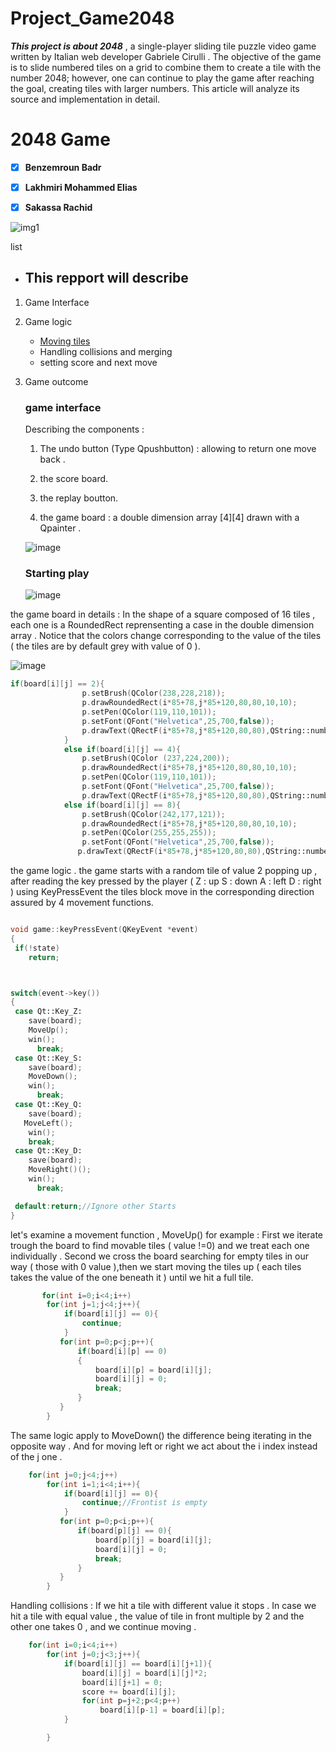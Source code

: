 # Project_Game2048
_**This project is about 2048**_ , a single-player sliding tile puzzle video game written by Italian web developer Gabriele Cirulli . The objective of the game is to slide numbered tiles on a grid to combine them to create a tile with the number 2048; however, one can continue to play the game after reaching the goal, creating tiles with larger numbers. This article will analyze its source and implementation in detail. 

# 2048 Game

- [x] **Benzemroun Badr**
- [x] **Lakhmiri Mohammed Elias**
- [x] **Sakassa Rachid**


![img1](https://dl2.macupdate.com/images/icons256/50935.png?d=1488812134)

list
- ## This repport will describe 


1. Game Interface
2. Game logic

    - [Moving tiles](#moving-tiles)
    - Handling collisions and merging 
    - setting score and next move 
    
3. Game outcome  



   ### game interface
   
   Describing the components :
   
   1. The undo button (Type Qpushbutton) : allowing to return one move back .
   
   2. the score board.
   3. the replay boutton.
   4. the game board : a double dimension array [4][4] drawn with a Qpainter .
  
    
    ![image](https://user-images.githubusercontent.com/99057013/152624965-6c86025e-839a-4df6-bedb-f24197b99f9f.png)
    
   ### Starting play
   
   ![image](https://user-images.githubusercontent.com/99057013/152625094-277cc86e-4642-4c26-b0b3-ad4cc7773a88.png)
   
 the game board in details : 
 In the shape of a square composed of 16 tiles , each one is a RoundedRect reprensenting a case in the double dimension array  . Notice that the colors change corresponding to    the value of the tiles ( the tiles are  by default grey with value of 0  ).
 
 ![image](https://user-images.githubusercontent.com/99057013/152626177-a40293e9-b37c-43ec-8c65-f9e1fb4c1baa.png)
```c++
if(board[i][j] == 2){
                p.setBrush(QColor(238,228,218));
                p.drawRoundedRect(i*85+78,j*85+120,80,80,10,10);
                p.setPen(QColor(119,110,101));
                p.setFont(QFont("Helvetica",25,700,false));
                p.drawText(QRectF(i*85+78,j*85+120,80,80),QString::number(2),QTextOption(Qt::AlignCenter));
            }
            else if(board[i][j] == 4){
                p.setBrush(QColor (237,224,200));
                p.drawRoundedRect(i*85+78,j*85+120,80,80,10,10);
                p.setPen(QColor(119,110,101));
                p.setFont(QFont("Helvetica",25,700,false));
                p.drawText(QRectF(i*85+78,j*85+120,80,80),QString::number(4),QTextOption(Qt::AlignCenter));}
            else if(board[i][j] == 8){
                p.setBrush(QColor(242,177,121));
                p.drawRoundedRect(i*85+78,j*85+120,80,80,10,10);
                p.setPen(QColor(255,255,255));
                p.setFont(QFont("Helvetica",25,700,false));
               p.drawText(QRectF(i*85+78,j*85+120,80,80),QString::number(8),QTextOption(Qt::AlignCenter));            }
```
   
   the game logic . 
   the game starts with a random tile of value 2 popping up , after reading  the key pressed by the player ( Z : up S : down A : left D : right ) using KeyPressEvent  the tiles block move in the corresponding direction  assured by 4 movement functions.
   ```c++
   
 void game::keyPressEvent(QKeyEvent *event)
{
    if(!state)
       return;



   switch(event->key())
   {
    case Qt::Key_Z:
       save(board);
       MoveUp();
       win();
         break;
    case Qt::Key_S:
       save(board);
       MoveDown();
       win();
         break;
    case Qt::Key_Q:
       save(board);
      MoveLeft();
       win();
       break;
    case Qt::Key_D:
       save(board);
       MoveRight()();
       win();
         break;

    default:return;//Ignore other Starts
   }
   ```
  let's examine a movement function , MoveUp() for example :
  First we iterate trough the board to find movable tiles ( value !=0) and we treat each one individually .
  Second we cross the board  searching for empty tiles in our way ( those with 0 value ),then we start moving the tiles up ( each tiles takes the value of the one beneath  it )   until we hit a full tile.
  
 ```c++
        for(int i=0;i<4;i++)
         for(int j=1;j<4;j++){
             if(board[i][j] == 0){
                 continue;
             }
            for(int p=0;p<j;p++){
                if(board[i][p] == 0)
                {
                    board[i][p] = board[i][j];
                    board[i][j] = 0;
                    break;
                }
            }
         }
```
The same logic apply to  MoveDown() the difference being iterating in the opposite way . And for moving left or right we act about the i index instead of the j one .
 ```c++
     for(int j=0;j<4;j++)
         for(int i=1;i<4;i++){
             if(board[i][j] == 0){
                 continue;//Frontist is empty
             }
            for(int p=0;p<i;p++){
                if(board[p][j] == 0){
                    board[p][j] = board[i][j];
                    board[i][j] = 0;
                    break;
                }
            }
         }
```
Handling collisions :
If we hit a tile with different value it stops .
In case we hit a tile with equal value , the  value of tile in front multiple by 2  and the other one takes 0 , and we continue moving .
 ```c++
     for(int i=0;i<4;i++)
         for(int j=0;j<3;j++){
             if(board[i][j] == board[i][j+1]){
                 board[i][j] = board[i][j]*2;
                 board[i][j+1] = 0;
                 score += board[i][j];
                 for(int p=j+2;p<4;p++)
                     board[i][p-1] = board[i][p];
             }

         }
```
